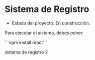 <h1> Sistema de Registro </h1>

- Estado del proyecto: En construcción.

Para ejecutar el sistema, debes poner;

´´´npm install react´´´

sistema de registro 2
